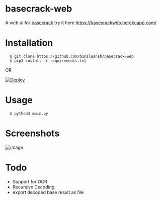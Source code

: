 # basecrack-web

A web ui for [basecrack](https://github.com/mufeedvh/basecrack) try it here https://basecrackweb.herokuapp.com/

# Installation

```
  $ git clone https://github.com/b1nslashsh/basecrack-web
  $ pip3 install -r requirements.txt
```
OR 

[![Deploy](https://www.herokucdn.com/deploy/button.svg)](https://heroku.com/deploy?template=https://github.com/b1nslashsh/basecrack-web)

# Usage

```
  $ python3 main.py 
```
# Screenshots

![image](https://user-images.githubusercontent.com/36979660/138229739-2718b60f-7c64-4080-bb3a-78bfea6677e7.png)


# Todo

+ Support for OCR
+ Recursive Decoding
+ export decoded base result as file 
